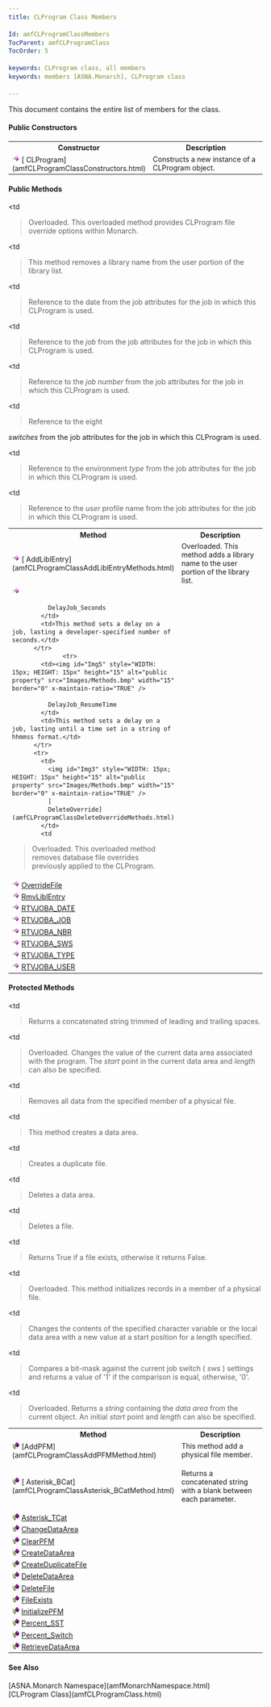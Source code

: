 ```yaml
---
title: CLProgram Class Members

Id: amfCLProgramClassMembers
TocParent: amfCLProgramClass
TocOrder: 5

keywords: CLProgram class, all members
keywords: members [ASNA.Monarch], CLProgram class

---
```


This document contains the entire list of members for the class. 

#### Public Constructors
<table class="mytable" cellspacing="0" cellpadding="4" width="90%">
          <colgroup>
            <col width="30%" />
            <col width="70%" />
          </colgroup>
          <tr>
            <th>Constructor</th>
            <th>Description</th>
          </tr><tr>
            <td>
              <img style="WIDTH: 15px; HEIGHT: 15px" height="15" alt="public property" src="Images/Constructor.bmp" width="15" border="0" x-maintain-ratio="TRUE" />
              [
              CLProgram](amfCLProgramClassConstructors.html)
            </td>
            <td>Constructs a new instance
            of a CLProgram object.</td>
          </tr>
</table>

#### Public Methods
<table class="mytable" cellspacing="0" cellpadding="4" width="90%">
          <colgroup>
            <col width="30%" />
            <col width="70%" />
          </colgroup>
          <tr>
            <th>Method</th>
            <th>Description</th>
          </tr>
          <tr>
            <td>
              <img id="Img6" style="WIDTH: 15px; HEIGHT: 15px" height="15" alt="public property" src="Images/Methods.bmp" width="15" border="0" x-maintain-ratio="TRUE" />
              [
              AddLiblEntry](amfCLProgramClassAddLiblEntryMethods.html)
            </td>
            <td>Overloaded. This method adds
            a library name to the user portion of the library
            list.</td>
          </tr>
		  		  <tr>
            <td><img id="Img5" style="WIDTH: 15px; HEIGHT: 15px" height="15" alt="public property" src="Images/Methods.bmp" width="15" border="0" x-maintain-ratio="TRUE" />

              DelayJob_Seconds
            </td>
            <td>This method sets a delay on a job, lasting a developer-specified number of seconds.</td>
          </tr>
		  		  <tr>
            <td><img id="Img5" style="WIDTH: 15px; HEIGHT: 15px" height="15" alt="public property" src="Images/Methods.bmp" width="15" border="0" x-maintain-ratio="TRUE" />

              DelayJob_ResumeTime
            </td>
            <td>This method sets a delay on a job, lasting until a time set in a string of hhmmss format.</td>
          </tr>
          <tr>
            <td>
              <img id="Img3" style="WIDTH: 15px; HEIGHT: 15px" height="15" alt="public property" src="Images/Methods.bmp" width="15" border="0" x-maintain-ratio="TRUE" />
              [
              DeleteOverride](amfCLProgramClassDeleteOverrideMethods.html)
            </td>
            <td

>Overloaded. This overloaded
            method removes database file overrides previously
            applied to the CLProgram.</td>
          </tr>
          <tr>
            <td>              <img id="Img4" style="WIDTH: 15px; HEIGHT: 15px" height="15" alt="public property" src="Images/Methods.bmp" width="15" border="0" x-maintain-ratio="TRUE" />
              [
              OverrideFile](amfCLProgramClassOverrideFileMethods.html)
            </td>
            <td

>Overloaded. This overloaded
            method provides CLProgram file override options within
            Monarch.</td>
          </tr>
          <tr>
            <td>              <img id="Img5" style="WIDTH: 15px; HEIGHT: 15px" height="15" alt="public property" src="Images/Methods.bmp" width="15" border="0" x-maintain-ratio="TRUE" />
              [
              RmvLiblEntry](amfCLProgramClassRmvLiblEntryMethod.html)
            </td>
            <td

>This method removes a
            library name from the user portion of the library
            list.</td>
          </tr>
          <tr>
            <td>              <img id="IMG2" style="WIDTH: 15px; HEIGHT: 15px" height="15" alt="public property" src="Images/Methods.bmp" width="15" border="0" x-maintain-ratio="TRUE" />
              [
              RTVJOBA_DATE](amfCLProgramClassRTVJOBA_DATEMethod.html)
            </td>
            <td

>Reference to the date from
            the job attributes for the job in which this CLProgram
            is used.</td>
          </tr>
          <tr>
            <td>              <img id="Img8" style="WIDTH: 15px; HEIGHT: 15px" height="15" alt="public property" src="Images/Methods.bmp" width="15" border="0" x-maintain-ratio="TRUE" />
              [
              RTVJOBA_JOB](amfCLProgramClassRTVJOBA_JOBMethod.html)
            </td>
            <td

>Reference to the 
 *job*  from the job attributes for the job in
            which this CLProgram is used.</td>
          </tr>
          <tr>
            <td>              <img id="Img9" style="WIDTH: 15px; HEIGHT: 15px" height="15" alt="public property" src="Images/Methods.bmp" width="15" border="0" x-maintain-ratio="TRUE" />
              [
              RTVJOBA_NBR](amfCLProgramClassRTVJOBA_NBRMethod.html)
            </td>
            <td

>Reference to the 
 *job number*  from the job attributes for the job
            in which this CLProgram is used.</td>
          </tr>
          <tr>
            <td>              <img id="Img10" style="WIDTH: 15px; HEIGHT: 15px" height="15" alt="public property" src="Images/Methods.bmp" width="15" border="0" x-maintain-ratio="TRUE" />
              [
              RTVJOBA_SWS](amfCLProgramClassRTVJOBA_SWSMethod.html)
            </td>
            <td

>Reference to the eight

 *switches*  from the job attributes for the job in
            which this CLProgram is used.</td>
          </tr>
          <tr>
            <td>              <img id="Img11" style="WIDTH: 15px; HEIGHT: 15px" height="15" alt="public property" src="Images/Methods.bmp" width="15" border="0" x-maintain-ratio="TRUE" />
              [
              RTVJOBA_TYPE](amfCLProgramClassRTVJOBA_TYPEMethod.html)
            </td>
            <td

>Reference to the
            environment 
 *type*  from the job attributes for the job in
            which this CLProgram is used.</td>
          </tr>
          <tr>
            <td>              <img id="Img12" style="WIDTH: 15px; HEIGHT: 15px" height="15" alt="public property" src="Images/Methods.bmp" width="15" border="0" x-maintain-ratio="TRUE" />
              [
              RTVJOBA_USER](amfCLProgramClassRTVJOBA_USERMethod.html)
            </td>
            <td

>Reference to the 
 *user*  profile name from the job attributes for
            the job in which this CLProgram is used.</td>
          </tr>
</table>

#### Protected Methods
<table class="mytable" cellspacing="0" cellpadding="4" width="90%">
          <colgroup>
            <col width="30%" />
            <col width="70%" />
          </colgroup>
          <tr>
            <th>Method</th>
            <th>Description</th>
          </tr>
          <tr>
            <td>
              <img id="Img13" style="WIDTH: 15px; HEIGHT: 15px" height="15" alt="protected method" src="Images/proMethod.bmp" width="15" border="0" x-maintain-ratio="TRUE" />
              [AddPFM](amfCLProgramClassAddPFMMethod.html)
            </td>
            <td>This method add a physical
            file member.</td>
          </tr>
          <tr>
            <td>
              <img style="WIDTH: 15px; HEIGHT: 15px" height="15" alt="protected property" src="Images/proMethod.bmp" width="15" border="0" x-maintain-ratio="TRUE" />
              [
              Asterisk_BCat](amfCLProgramClassAsterisk_BCatMethod.html)
            </td>
            <td

>Returns a concatenated
            string with a blank between each parameter.</td>
          </tr>
          <tr>
            <td>              <img style="WIDTH: 15px; HEIGHT: 15px" height="15" alt="public property" src="Images/proMethod.bmp" width="15" border="0" x-maintain-ratio="TRUE" />
              [
              Asterisk_TCat](amfCLProgramClassAsterisk_TCatMethod.html)
            </td>
            <td

>Returns a concatenated
            string trimmed of leading and trailing spaces.</td>
          </tr>
          <tr>
            <td>              <img style="WIDTH: 15px; HEIGHT: 15px" height="15" alt="public property" src="Images/proMethod.bmp" width="15" border="0" x-maintain-ratio="TRUE" />
              [
              ChangeDataArea](amfCLProgramClassChangeDataAreaMethods.html)
            </td>
            <td

>Overloaded. Changes the
            value of the current data area associated with the
            program. The 
 *start*  point in the current data area and 
 *length*  can also be specified.</td>
          </tr>
          <tr>
            <td>              <img style="WIDTH: 15px; HEIGHT: 15px" height="15" alt="public property" src="Images/proMethod.bmp" width="15" border="0" x-maintain-ratio="TRUE" />
              [
              ClearPFM](amfCLProgramClassClearPFMMethod.html)
            </td>
            <td

>Removes all data from the
            specified member of a physical file.</td>
          </tr>
          <tr>
            <td>              <img id="Img7" style="WIDTH: 15px; HEIGHT: 15px" height="15" alt="protected method" src="Images/proMethod.bmp" width="15" border="0" x-maintain-ratio="TRUE" />
              [
              CreateDataArea](amfCLProgramClassCreateDataAreaMethod.html)
            </td>
            <td

>This method creates a data
            area.</td>
          </tr>
          <tr>
            <td>              <img style="WIDTH: 15px; HEIGHT: 15px" height="15" alt="public property" src="Images/proMethod.bmp" width="15" border="0" x-maintain-ratio="TRUE" />
              [
              CreateDuplicateFile](amfCLProgramClassCreateDuplicateFileMethod.html)
            </td>
            <td

>Creates a duplicate
            file.</td>
          </tr>
          <tr>
            <td>              <img style="WIDTH: 15px; HEIGHT: 15px" height="15" alt="protected method" src="Images/proMethod.bmp" width="15" border="0" x-maintain-ratio="TRUE" />
              [
              DeleteDataArea](amfCLProgramClassDeleteDataAreaMethod.html)
            </td>
            <td

>Deletes a data area.</td>
          </tr>
          <tr>
            <td>              <img style="WIDTH: 15px; HEIGHT: 15px" height="15" alt="protected method" src="Images/proMethod.bmp" width="15" border="0" x-maintain-ratio="TRUE" />
              [
              DeleteFile](amfCLProgramClassDeleteFileMethod.html)
            </td>
            <td

>Deletes a file.</td>
          </tr>
          <tr>
            <td>              <img style="WIDTH: 15px; HEIGHT: 15px" height="15" alt="protected method" src="Images/proMethod.bmp" width="15" border="0" x-maintain-ratio="TRUE" />
              [
              FileExists](amfCLProgramClassFileExistsMethod.html)
            </td>
            <td

>Returns True if a file
            exists, otherwise it returns False.</td>
          </tr>
          <tr>
            <td>              <img style="WIDTH: 15px; HEIGHT: 15px" height="15" alt="public property" src="Images/proMethod.bmp" width="15" border="0" x-maintain-ratio="TRUE" />
              [
              InitializePFM](amfCLProgramClassInitializePFMMethods.html)
            </td>
            <td

>Overloaded. This method
            initializes records in a member of a physical
            file.</td>
          </tr>
          <tr>
            <td>              <img style="WIDTH: 15px; HEIGHT: 15px" height="15" alt="public property" src="Images/proMethod.bmp" width="15" border="0" x-maintain-ratio="TRUE" />
              [
              Percent_SST](amfCLProgramClassPercent_SSTMethod.html)
            </td>
            <td

>Changes the contents
            of the specified character variable or the local
            data area with a new value at a start position for
            a length specified.</td>
          </tr>
          <tr>
            <td>              <img style="WIDTH: 15px; HEIGHT: 15px" height="15" alt="public property" src="Images/proMethod.bmp" width="15" border="0" x-maintain-ratio="TRUE" />
              [
              Percent_Switch](amfCLProgramClassPercent_SwitchMethod.html)
            </td>
            <td

>Compares a bit-mask against
            the current job switch (
 *sws* ) settings and returns a value of '1' if
            the comparison is equal, otherwise, '0'.</td>
          </tr>
          <tr>
            <td>              <img style="WIDTH: 15px; HEIGHT: 15px" height="15" alt="public property" src="Images/proMethod.bmp" width="15" border="0" x-maintain-ratio="TRUE" />
              [
              RetrieveDataArea](amfCLProgramClassRetrieveDataAreaMethods.html)
            </td>
            <td

>Overloaded. Returns a 
 *string*  containing the 
 *data area*  from the current object. An initial 
 *start*  point and 
 *length*  can also be specified.</td>
          </tr>
</table>

#### See Also
<dl><dt>
        [ASNA.Monarch
        Namespace](amfMonarchNamespace.html)
        <br clear="none" />
        [CLProgram
        Class](amfCLProgramClass.html)
      </dt></dl>

